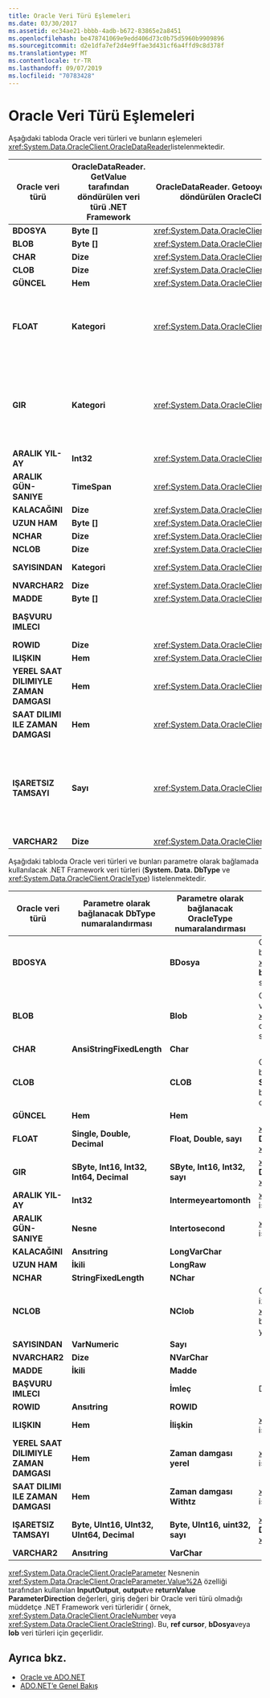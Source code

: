 ```yaml
---
title: Oracle Veri Türü Eşlemeleri
ms.date: 03/30/2017
ms.assetid: ec34ae21-bbbb-4adb-b672-83865e2a8451
ms.openlocfilehash: be478741069e9edd406d73c0b75d5960b9909896
ms.sourcegitcommit: d2e1dfa7ef2d4e9ffae3d431cf6a4ffd9c8d378f
ms.translationtype: MT
ms.contentlocale: tr-TR
ms.lasthandoff: 09/07/2019
ms.locfileid: "70783428"
---
```

# <a name="oracle-data-type-mappings"></a>Oracle Veri Türü Eşlemeleri
Aşağıdaki tabloda Oracle veri türleri ve bunların eşlemeleri <xref:System.Data.OracleClient.OracleDataReader>listelenmektedir.  
  
|Oracle veri türü|OracleDataReader. GetValue tarafından döndürülen veri türü .NET Framework|OracleDataReader. Getooyclevalue tarafından döndürülen OracleClient veri türü|Açıklamalar|  
|----------------------|--------------------------------------------------------------------|------------------------------------------------------------------------|-------------|  
|**BDOSYA**|**Byte []**|<xref:System.Data.OracleClient.OracleBFile>||  
|**BLOB**|**Byte []**|<xref:System.Data.OracleClient.OracleLob>||  
|**CHAR**|**Dize**|<xref:System.Data.OracleClient.OracleString>||  
|**CLOB**|**Dize**|<xref:System.Data.OracleClient.OracleLob>||  
|**GÜNCEL**|**Hem**|<xref:System.Data.OracleClient.OracleDateTime>||  
|**FLOAT**|**Kategori**|<xref:System.Data.OracleClient.OracleNumber>|Bu veri türü, **sayı** veri türü için bir diğer addır ve <xref:System.Data.OracleClient.OracleDataReader> bir System. Decimal veya <xref:System.Data.OracleClient.OracleNumber> kayan nokta değeri yerine bir **sistem. Decimal** öğesini döndürür. .NET Framework veri türünü kullanmak taşma oluşmasına neden olabilir.|  
|**GIR**|**Kategori**|<xref:System.Data.OracleClient.OracleNumber>|Bu veri türü, **Number (38)** veri türü için bir diğer addır ve, <xref:System.Data.OracleClient.OracleDataReader> bir **System. Decimal** veya <xref:System.Data.OracleClient.OracleNumber> bir tamsayı değeri yerine bir. Decimal olacak şekilde tasarlanmıştır. .NET Framework veri türünü kullanmak taşma oluşmasına neden olabilir.|  
|**ARALIK YIL-AY**|**Int32**|<xref:System.Data.OracleClient.OracleMonthSpan>||  
|**ARALIK GÜN-SANIYE**|**TimeSpan**|<xref:System.Data.OracleClient.OracleTimeSpan>||  
|**KALACAĞINI**|**Dize**|<xref:System.Data.OracleClient.OracleString>||  
|**UZUN HAM**|**Byte []**|<xref:System.Data.OracleClient.OracleBinary>||  
|**NCHAR**|**Dize**|<xref:System.Data.OracleClient.OracleString>||  
|**NCLOB**|**Dize**|<xref:System.Data.OracleClient.OracleLob>||  
|**SAYISINDAN**|**Kategori**|<xref:System.Data.OracleClient.OracleNumber>|.NET Framework veri türünü kullanmak taşma oluşmasına neden olabilir.|  
|**NVARCHAR2**|**Dize**|<xref:System.Data.OracleClient.OracleString>||  
|**MADDE**|**Byte []**|<xref:System.Data.OracleClient.OracleBinary>||  
|**BAŞVURU IMLECI**|||Oracle **ref cursor** veri türü <xref:System.Data.OracleClient.OracleDataReader> nesne tarafından desteklenmiyor.|  
|**ROWID**|**Dize**|<xref:System.Data.OracleClient.OracleString>||  
|**ILIŞKIN**|**Hem**|<xref:System.Data.OracleClient.OracleDateTime>||  
|**YEREL SAAT DILIMIYLE ZAMAN DAMGASI**|**Hem**|<xref:System.Data.OracleClient.OracleDateTime>||  
|**SAAT DILIMI ILE ZAMAN DAMGASI**|**Hem**|<xref:System.Data.OracleClient.OracleDateTime>||  
|**IŞARETSIZ TAMSAYI**|**Sayı**|<xref:System.Data.OracleClient.OracleNumber>|Bu veri türü, **Number (38)** veri türü için bir diğer addır ve, <xref:System.Data.OracleClient.OracleDataReader> bir System. Decimal veya <xref:System.Data.OracleClient.OracleNumber> işaretsiz tamsayı değeri yerine bir **sistem. Decimal** öğesini döndürür. .NET Framework veri türünü kullanmak taşma oluşmasına neden olabilir.|  
|**VARCHAR2**|**Dize**|<xref:System.Data.OracleClient.OracleString>||  
  
 Aşağıdaki tabloda Oracle veri türleri ve bunları parametre olarak bağlamada kullanılacak .NET Framework veri türleri (**System. Data. DbType** ve <xref:System.Data.OracleClient.OracleType>) listelenmektedir.  
  
|Oracle veri türü|Parametre olarak bağlanacak DbType numaralandırması|Parametre olarak bağlanacak OracleType numaralandırması|Açıklamalar|  
|----------------------|-----------------------------------------------|---------------------------------------------------|-------------|  
|**BDOSYA**||**BDosya**|Oracle **yalnızca bir bDosya parametresi olarak** bir **bDosya** bağlamaya izin verir. Örneğin, **Byte []** veya <xref:System.Data.OracleClient.OracleBinary>gibi bir**Not olmayan bir değer bağlamaya** çalışırsanız, Oracle için .NET veri sağlayıcısı, sizin için otomatik olarak oluşturmaz.|  
|**BLOB**||**Blob**|Oracle yalnızca bir blobu blob **parametresi olarak** bağlamaya izin verir. , **Byte []** veya <xref:System.Data.OracleClient.OracleBinary>gibi**BLOB** olmayan bir değer bağlamaya çalışırsanız, Oracle için .NET veri sağlayıcısı sizin için otomatik olarak oluşturmaz.|  
|**CHAR**|**AnsiStringFixedLength**|**Char**||  
|**CLOB**||**CLOB**|Oracle **yalnızca bir CLOB parametresi olarak** bir **CLOB** bağlamaya izin verir. Oracle için .NET Veri Sağlayıcısı, **System. String** veya <xref:System.Data.OracleClient.OracleString>gibi bir**CLOB** olmayan bir değer bağlamayı denerseniz sizin için otomatik olarak bir tane oluşturmaz.|  
|**GÜNCEL**|**Hem**|**Hem**||  
|**FLOAT**|**Single, Double, Decimal**|**Float, Double, sayı**|<xref:System.Data.OracleClient.OracleParameter.Size%2A>**System. Data. DBType** ve ' i <xref:System.Data.OracleClient.OracleType>belirler.|  
|**GIR**|**SByte, Int16, Int32, Int64, Decimal**|**SByte, Int16, Int32, sayı**|<xref:System.Data.OracleClient.OracleParameter.Size%2A>**System. Data. DBType** ve ' i <xref:System.Data.OracleClient.OracleType>belirler.|  
|**ARALIK YIL-AY**|**Int32**|**Intermeyeartomonth**|<xref:System.Data.OracleClient.OracleType>yalnızca Oracle 9i istemcisi ve sunucu yazılımı kullanılırken kullanılabilir.|  
|**ARALIK GÜN-SANIYE**|**Nesne**|**Intertosecond**|<xref:System.Data.OracleClient.OracleType>yalnızca Oracle 9i istemcisi ve sunucu yazılımı kullanılırken kullanılabilir.|  
|**KALACAĞINI**|**Ansıtring**|**LongVarChar**||  
|**UZUN HAM**|**İkili**|**LongRaw**||  
|**NCHAR**|**StringFixedLength**|**NChar**||  
|**NCLOB**||**NClob**|Oracle yalnızca bir **NCLOB** **NCLOB** parametresi olarak bağlamaya izin verir. Oracle için .NET Veri Sağlayıcısı, **System. String** veya <xref:System.Data.OracleClient.OracleString>gibi**NCLOB** olmayan bir değer bağlamaya çalışırsanız, sizin için otomatik olarak bir yapılandırma oluşturmaz.|  
|**SAYISINDAN**|**VarNumeric**|**Sayı**||  
|**NVARCHAR2**|**Dize**|**NVarChar**||  
|**MADDE**|**İkili**|**Madde**||  
|**BAŞVURU IMLECI**||**İmleç**|Daha fazla bilgi için bkz. [Oracle Ref imleçler](oracle-ref-cursors.md).|  
|**ROWID**|**Ansıtring**|**ROWID**||  
|**ILIŞKIN**|**Hem**|**İlişkin**|<xref:System.Data.OracleClient.OracleType>yalnızca Oracle 9i istemcisi ve sunucu yazılımı kullanılırken kullanılabilir.|  
|**YEREL SAAT DILIMIYLE ZAMAN DAMGASI**|**Hem**|**Zaman damgası yerel**|<xref:System.Data.OracleClient.OracleType>yalnızca Oracle 9i istemcisi ve sunucu yazılımı kullanılırken kullanılabilir.|  
|**SAAT DILIMI ILE ZAMAN DAMGASI**|**Hem**|**Zaman damgası Withtz**|<xref:System.Data.OracleClient.OracleType>yalnızca Oracle 9i istemcisi ve sunucu yazılımı kullanılırken kullanılabilir.|  
|**IŞARETSIZ TAMSAYI**|**Byte, UInt16, UInt32, UInt64, Decimal**|**Byte, UInt16, uint32, sayı**|<xref:System.Data.OracleClient.OracleParameter.Size%2A>**System. Data. DBType** ve ' i <xref:System.Data.OracleClient.OracleType>belirler.|  
|**VARCHAR2**|**Ansıtring**|**VarChar**||  
  
 <xref:System.Data.OracleClient.OracleParameter> Nesnenin <xref:System.Data.OracleClient.OracleParameter.Value%2A> özelliği tarafından kullanılan **InputOutput**, **output**ve **returnValue** **ParameterDirection** değerleri, giriş değeri bir Oracle veri türü olmadığı müddetçe .NET Framework veri türleridir ( örnek, <xref:System.Data.OracleClient.OracleNumber> veya <xref:System.Data.OracleClient.OracleString>). Bu, **ref cursor**, **bDosya**veya **lob** veri türleri için geçerlidir.  
  
## <a name="see-also"></a>Ayrıca bkz.

- [Oracle ve ADO.NET](oracle-and-adonet.md)
- [ADO.NET’e Genel Bakış](ado-net-overview.md)
